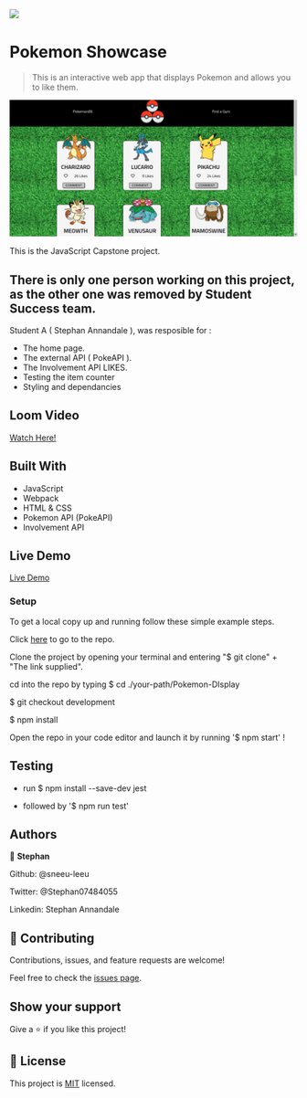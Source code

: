 ![](https://img.shields.io/badge/Microverse-blueviolet)

# Pokemon Showcase

> This is an interactive web app that displays Pokemon and allows you to like them.

![screenshot](./img/demo.png)

This is the JavaScript Capstone project.

## There is only one person working on this project, as the other one was removed by Student Success team.
 Student A ( Stephan Annandale ), was resposible for :
- The home page.
- The external API ( PokeAPI ).
- The Involvement API LIKES.
- Testing the item counter
- Styling and dependancies

## Loom Video

[Watch Here!](https://www.loom.com/share/f2c126f0f73342718907c45ccdd3280e)

## Built With

- JavaScript
- Webpack
- HTML & CSS
- Pokemon API (PokeAPI)
- Involvement API

## Live Demo

[Live Demo](https://www.loom.com/share/806154e3bd1d4ae9890213a8d3f7b332)

### Setup

To get a local copy up and running follow these simple example steps.

Click [here](https://github.com/sneeu-leeu/Pokemon-DIsplay) to go to the repo.

Clone the project by opening your terminal and entering "$ git clone" + "The link supplied".

cd into the repo by typing
$ cd ./your-path/Pokemon-DIsplay

$ git checkout development

$ npm install

Open the repo in your code editor and launch it by running '$ npm start' !

## Testing
- run $ npm install --save-dev jest

- followed by '$ npm run test'

## Authors

👤 **Stephan**

Github: @sneeu-leeu

Twitter: @Stephan07484055

Linkedin: Stephan Annandale



## 🤝 Contributing

Contributions, issues, and feature requests are welcome!


Feel free to check the [issues page](https://github.com/sneeu-leeu/To-Do-List/issues/4).

## Show your support

Give a ⭐️ if you like this project!

## 📝 License

This project is [MIT](https://opensource.org/licenses/MIT) licensed.

